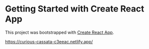 # Getting Started with Create React App

This project was bootstrapped with [Create React App](https://github.com/facebook/create-react-app).

https://curious-cassata-c3eeac.netlify.app/
